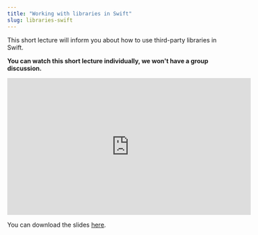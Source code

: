 ```yaml
---
title: "Working with libraries in Swift"
slug: libraries-swift
---
```


This short lecture will inform you about how to use third-party libraries in Swift.

**You can watch this short lecture individually, we won't have a group discussion.**

<iframe width="560" height="315" src="https://www.youtube.com/embed/fvaY22g2R0w" frameborder="0" allowfullscreen></iframe>

You can download the slides [here](https://s3.amazonaws.com/mgwu-misc/SA2015/LectureSlides/Libraries.pdf).